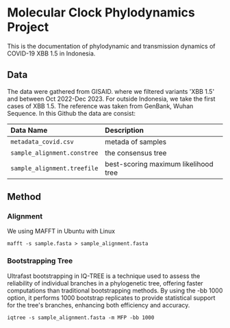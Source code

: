 # Molecular Clock Phylodynamics Project
This is the documentation of phylodynamic and transmission dynamics of COVID-19 XBB 1.5 in Indonesia. 

## Data
The data were gathered from GISAID. where we filtered variants 'XBB 1.5' and between Oct 2022-Dec 2023. For outside Indonesia, we take the first cases of XBB 1.5. The reference was taken from GenBank, Wuhan Sequence. In this Github the data are consist:

| Data Name       | Description |
| :--------------| :---------- |
|`metadata_covid.csv`       |metada of samples |
|`sample_alignment.constree`        |the consensus tree|
|`sample_alignment.treefile`           |best-scoring maximum likelihood tree |

## Method

### Alignment
We using MAFFT in Ubuntu with Linux

```{bash}
mafft -s sample.fasta > sample_alignment.fasta 
```

### Bootstrapping Tree
Ultrafast bootstrapping in IQ-TREE is a technique used to assess the reliability of individual branches in a phylogenetic tree, offering faster computations than traditional bootstrapping methods. By using the -bb 1000 option, it performs 1000 bootstrap replicates to provide statistical support for the tree's branches, enhancing both efficiency and accuracy.

```{bash}
iqtree -s sample_alignment.fasta -m MFP -bb 1000
```
